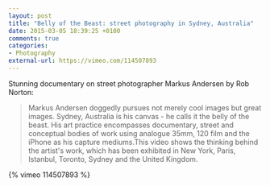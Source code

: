 ```yaml
---
layout: post
title: "Belly of the Beast: street photography in Sydney, Australia"
date: 2015-03-05 18:39:25 +0100
comments: true
categories: 
- Photography
external-url: https://vimeo.com/114507893
---
```


Stunning documentary on street photographer Markus Andersen by Rob Norton:

> Markus Andersen doggedly pursues not merely cool images but great images. Sydney, Australia is his canvas - he calls it the belly of the beast. His art practice encompasses documentary, street and conceptual bodies of work using analogue 35mm, 120 film and the iPhone as his capture mediums.This video shows the thinking behind the artist's work, which has been exhibited in New York, Paris, Istanbul, Toronto, Sydney and the United Kingdom.

{% vimeo 114507893 %}